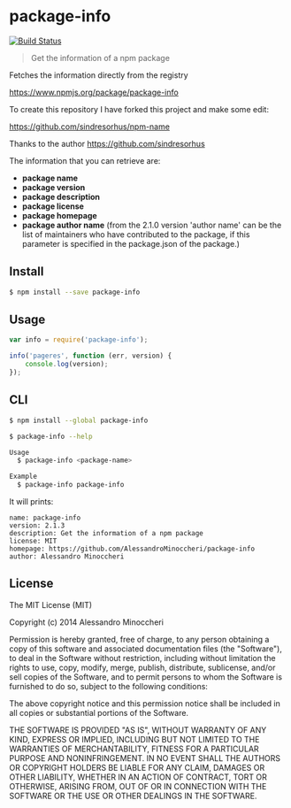 # package-info 

[![Build Status](https://api.travis-ci.org/AlessandroMinoccheri/package-info.png)](https://travis-ci.org/AlessandroMinoccheri/package-info)

> Get the information of a npm package

Fetches the information directly from the registry 

https://www.npmjs.org/package/package-info

To create this repository I have forked this project and make some edit:

https://github.com/sindresorhus/npm-name

Thanks to the author https://github.com/sindresorhus

The information that you can retrieve are:
- <b>package name</b>
- <b>package version</b>
- <b>package description</b>
- <b>package license</b>
- <b>package homepage</b>
- <b>package author name</b> (from the 2.1.0 version 'author name' can be the list of maintainers who have contributed to the package, if this parameter is specified in the package.json of the package.)

## Install

```sh
$ npm install --save package-info
```


## Usage

```js
var info = require('package-info');

info('pageres', function (err, version) {
	console.log(version);
});
```

## CLI

```sh
$ npm install --global package-info
```

```sh
$ package-info --help

Usage
  $ package-info <package-name>

Example
  $ package-info package-info
```

It will prints:
```
name: package-info 
version: 2.1.3
description: Get the information of a npm package 
license: MIT
homepage: https://github.com/AlessandroMinoccheri/package-info
author: Alessandro Minoccheri
```

## License

The MIT License (MIT)

Copyright (c) 2014 Alessandro Minoccheri

Permission is hereby granted, free of charge, to any person obtaining a copy of this software and associated documentation files (the "Software"), to deal in the Software without restriction, including without limitation the rights to use, copy, modify, merge, publish, distribute, sublicense, and/or sell copies of the Software, and to permit persons to whom the Software is furnished to do so, subject to the following conditions:

The above copyright notice and this permission notice shall be included in all copies or substantial portions of the Software.

THE SOFTWARE IS PROVIDED "AS IS", WITHOUT WARRANTY OF ANY KIND, EXPRESS OR IMPLIED, INCLUDING BUT NOT LIMITED TO THE WARRANTIES OF MERCHANTABILITY, FITNESS FOR A PARTICULAR PURPOSE AND NONINFRINGEMENT. IN NO EVENT SHALL THE AUTHORS OR COPYRIGHT HOLDERS BE LIABLE FOR ANY CLAIM, DAMAGES OR OTHER LIABILITY, WHETHER IN AN ACTION OF CONTRACT, TORT OR OTHERWISE, ARISING FROM, OUT OF OR IN CONNECTION WITH THE SOFTWARE OR THE USE OR OTHER DEALINGS IN THE SOFTWARE.

